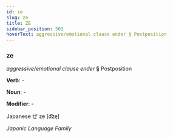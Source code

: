 ```yaml
---
id: ze
slug: ze
title: ZE
sidebar_position: 503
hoverText: aggressive/emotional clause ender § Postposition
---
```


### ze

*aggressive/emotional clause ender* **§** Postposition

**Verb**: -

**Noun**: -

**Modifier**: -

Japanese ぜ ze [d͡ze̞]

*Japonic Language Family*